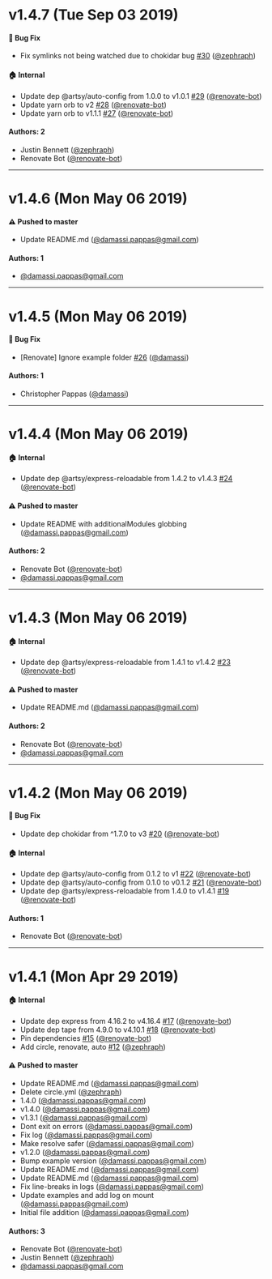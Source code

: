 # v1.4.7 (Tue Sep 03 2019)

#### 🐛  Bug Fix

- Fix symlinks not being watched due to chokidar bug [#30](https://github.com/artsy/express-reloadable/pull/30) ([@zephraph](https://github.com/zephraph))

#### 🏠  Internal

- Update dep @artsy/auto-config from 1.0.0 to v1.0.1 [#29](https://github.com/artsy/express-reloadable/pull/29) ([@renovate-bot](https://github.com/renovate-bot))
- Update yarn orb to v2 [#28](https://github.com/artsy/express-reloadable/pull/28) ([@renovate-bot](https://github.com/renovate-bot))
- Update yarn orb to v1.1.1 [#27](https://github.com/artsy/express-reloadable/pull/27) ([@renovate-bot](https://github.com/renovate-bot))

#### Authors: 2

- Justin Bennett ([@zephraph](https://github.com/zephraph))
- Renovate Bot ([@renovate-bot](https://github.com/renovate-bot))

---

# v1.4.6 (Mon May 06 2019)

#### ⚠️  Pushed to master

- Update README.md  ([@damassi.pappas@gmail.com](https://github.com/damassi.pappas@gmail.com))

#### Authors: 1

- [@damassi.pappas@gmail.com](https://github.com/damassi.pappas@gmail.com)

---

# v1.4.5 (Mon May 06 2019)

#### 🐛  Bug Fix

- [Renovate] Ignore example folder [#26](https://github.com/artsy/express-reloadable/pull/26) ([@damassi](https://github.com/damassi))

#### Authors: 1

- Christopher Pappas ([@damassi](https://github.com/damassi))

---

# v1.4.4 (Mon May 06 2019)

#### 🏠  Internal

- Update dep @artsy/express-reloadable from 1.4.2 to v1.4.3 [#24](https://github.com/artsy/express-reloadable/pull/24) ([@renovate-bot](https://github.com/renovate-bot))

#### ⚠️  Pushed to master

- Update README with additionalModules globbing  ([@damassi.pappas@gmail.com](https://github.com/damassi.pappas@gmail.com))

#### Authors: 2

- Renovate Bot ([@renovate-bot](https://github.com/renovate-bot))
- [@damassi.pappas@gmail.com](https://github.com/damassi.pappas@gmail.com)

---

# v1.4.3 (Mon May 06 2019)

#### 🏠  Internal

- Update dep @artsy/express-reloadable from 1.4.1 to v1.4.2 [#23](https://github.com/artsy/express-reloadable/pull/23) ([@renovate-bot](https://github.com/renovate-bot))

#### ⚠️  Pushed to master

- Update README.md  ([@damassi.pappas@gmail.com](https://github.com/damassi.pappas@gmail.com))

#### Authors: 2

- Renovate Bot ([@renovate-bot](https://github.com/renovate-bot))
- [@damassi.pappas@gmail.com](https://github.com/damassi.pappas@gmail.com)

---

# v1.4.2 (Mon May 06 2019)

#### 🐛  Bug Fix

- Update dep chokidar from ^1.7.0 to v3 [#20](https://github.com/artsy/express-reloadable/pull/20) ([@renovate-bot](https://github.com/renovate-bot))

#### 🏠  Internal

- Update dep @artsy/auto-config from 0.1.2 to v1 [#22](https://github.com/artsy/express-reloadable/pull/22) ([@renovate-bot](https://github.com/renovate-bot))
- Update dep @artsy/auto-config from 0.1.0 to v0.1.2 [#21](https://github.com/artsy/express-reloadable/pull/21) ([@renovate-bot](https://github.com/renovate-bot))
- Update dep @artsy/express-reloadable from 1.4.0 to v1.4.1 [#19](https://github.com/artsy/express-reloadable/pull/19) ([@renovate-bot](https://github.com/renovate-bot))

#### Authors: 1

- Renovate Bot ([@renovate-bot](https://github.com/renovate-bot))

---

# v1.4.1 (Mon Apr 29 2019)

#### 🏠  Internal

- Update dep express from 4.16.2 to v4.16.4 [#17](https://github.com/artsy/express-reloadable/pull/17) ([@renovate-bot](https://github.com/renovate-bot))
- Update dep tape from 4.9.0 to v4.10.1 [#18](https://github.com/artsy/express-reloadable/pull/18) ([@renovate-bot](https://github.com/renovate-bot))
- Pin dependencies [#15](https://github.com/artsy/express-reloadable/pull/15) ([@renovate-bot](https://github.com/renovate-bot))
- Add circle, renovate, auto [#12](https://github.com/artsy/express-reloadable/pull/12) ([@zephraph](https://github.com/zephraph))

#### ⚠️  Pushed to master

- Update README.md  ([@damassi.pappas@gmail.com](https://github.com/damassi.pappas@gmail.com))
- Delete circle.yml  ([@zephraph](https://github.com/zephraph))
- 1.4.0  ([@damassi.pappas@gmail.com](https://github.com/damassi.pappas@gmail.com))
- v1.4.0  ([@damassi.pappas@gmail.com](https://github.com/damassi.pappas@gmail.com))
- v1.3.1  ([@damassi.pappas@gmail.com](https://github.com/damassi.pappas@gmail.com))
- Dont exit on errors  ([@damassi.pappas@gmail.com](https://github.com/damassi.pappas@gmail.com))
- Fix log  ([@damassi.pappas@gmail.com](https://github.com/damassi.pappas@gmail.com))
- Make resolve safer  ([@damassi.pappas@gmail.com](https://github.com/damassi.pappas@gmail.com))
- v1.2.0  ([@damassi.pappas@gmail.com](https://github.com/damassi.pappas@gmail.com))
- Bump example version  ([@damassi.pappas@gmail.com](https://github.com/damassi.pappas@gmail.com))
- Update README.md  ([@damassi.pappas@gmail.com](https://github.com/damassi.pappas@gmail.com))
- Update README.md  ([@damassi.pappas@gmail.com](https://github.com/damassi.pappas@gmail.com))
- Fix line-breaks in logs  ([@damassi.pappas@gmail.com](https://github.com/damassi.pappas@gmail.com))
- Update examples and add log on mount  ([@damassi.pappas@gmail.com](https://github.com/damassi.pappas@gmail.com))
- Initial file addition  ([@damassi.pappas@gmail.com](https://github.com/damassi.pappas@gmail.com))

#### Authors: 3

- Renovate Bot ([@renovate-bot](https://github.com/renovate-bot))
- Justin Bennett ([@zephraph](https://github.com/zephraph))
- [@damassi.pappas@gmail.com](https://github.com/damassi.pappas@gmail.com)
